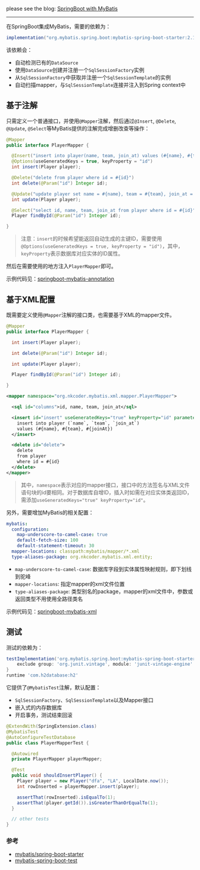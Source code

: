 please see the blog: [SpringBoot with MyBatis](http://tech.freeimmi.com/2020/02/springboot-3-mybatis/)

-----

在SpringBoot集成MyBatis，需要的依赖为：

```gradle
implementation("org.mybatis.spring.boot:mybatis-spring-boot-starter:2.1.1")
```

该依赖会：
- 自动检测已有的`DataSource`
- 使用`DataSource`创建并注册一个`SqlSessionFactory`实例
- 从`SqlSessionFactory`中获取并注册一个`SqlSessionTemplate`的实例
- 自动扫描mapper，与`SqlSessionTemplate`连接并注入到Spring context中

## 基于注解

只需定义一个普通接口，并使用`@Mapper`注解，然后通过`@Insert`, `@Delete`, `@Update`, `@Select`等MyBatis提供的注解完成增删改查等操作：

```java
@Mapper
public interface PlayerMapper {

  @Insert("insert into player(name, team, join_at) values (#{name}, #{team}, #{joinAt})")
  @Options(useGeneratedKeys = true, keyProperty = "id")
  int insert(Player player);

  @Delete("delete from player where id = #{id}")
  int delete(@Param("id") Integer id);

  @Update("update player set name = #{name}, team = #{team}, join_at = #{joinAt} where id = #{id}")
  int update(Player player);

  @Select("select id, name, team, join_at from player where id = #{id}")
  Player findById(@Param("id") Integer id);

}
```

> 注意：`insert`的时候希望能返回自动生成的主键ID，需要使用`@Options(useGeneratedKeys = true, keyProperty = "id")`，其中，`keyProperty`表示数据库对应实体的ID属性。

然后在需要使用的地方注入`PlayerMapper`即可。

示例代码见：[springboot-mybatis-annotation](https://github.com/nkcoder/springboot-samples/tree/master/springboot-mybatis-annotation)

## 基于XML配置

既需要定义使用`@Mapper`注解的接口类，也需要基于XML的mapper文件。

```java
@Mapper
public interface PlayerMapper {

  int insert(Player player);

  int delete(@Param("id") Integer id);

  int update(Player player);

  Player findById(@Param("id") Integer id);

}
```

```xml
<mapper namespace="org.nkcoder.mybatis.xml.mapper.PlayerMapper">

  <sql id="columns">id, name, team, join_at</sql>

  <insert id="insert" useGeneratedKeys="true" keyProperty="id" parameterType="Player">
    insert into player (`name`, `team`, `join_at`)
    values (#{name}, #{team}, #{joinAt})
  </insert>

  <delete id="delete">
    delete
    from player
    where id = #{id}
  </delete>
</mapper>
```
> 其中，`namespace`表示对应的mapper接口，接口中的方法签名与XML文件语句块的id要相同。对于数据库自增ID，插入时如需在对应实体类返回ID，需添加`useGeneratedKeys="true" keyProperty="id"`。

另外，需要增加MyBatis的相关配置：

```yml
mybatis:
  configuration:
    map-underscore-to-camel-case: true
    default-fetch-size: 100
    default-statement-timeout: 30
  mapper-locations: classpath:mybatis/mapper/*.xml
  type-aliases-package: org.nkcoder.mybatis.xml.entity;
```

- `map-underscore-to-camel-case`: 数据库字段到实体属性映射规则，即下划线到驼峰
- `mapper-locations`: 指定mapper的xml文件位置
- `type-aliases-package`: 类型别名的package，mapper的xml文件中，参数或返回类型不用使用全路径类名

示例代码见：[springboot-mybatis-xml](https://github.com/nkcoder/springboot-samples/tree/master/springboot-mybatis-xml)

## 测试

测试的依赖为：

```gradle
testImplementation('org.mybatis.spring.boot:mybatis-spring-boot-starter-test:2.1.1') {
    exclude group: 'org.junit.vintage', module: 'junit-vintage-engine'
}
runtime 'com.h2database:h2'
```

它提供了`@MybatisTest`注解，默认配置：

- `SqlSessionFactory`、`SqlSessionTemplate`以及Mapper接口
- 嵌入式的内存数据库
- 开启事务，测试结束回滚

```java
@ExtendWith(SpringExtension.class)
@MybatisTest
@AutoConfigureTestDatabase
public class PlayerMapperTest {

  @Autowired
  private PlayerMapper playerMapper;

  @Test
  public void shouldInsertPlayer() {
    Player player = new Player("dfa", "LA", LocalDate.now());
    int rowInserted = playerMapper.insert(player);

    assertThat(rowInserted).isEqualTo(1);
    assertThat(player.getId()).isGreaterThanOrEqualTo(1);
  }

  // other tests
}
```

### 参考

- [mybatis/spring-boot-starter](https://github.com/mybatis/spring-boot-starter/tree/master/mybatis-spring-boot-samples)
- [mybatis-spring-boot-test](http://mybatis.org/spring-boot-starter/mybatis-spring-boot-test-autoconfigure/)

